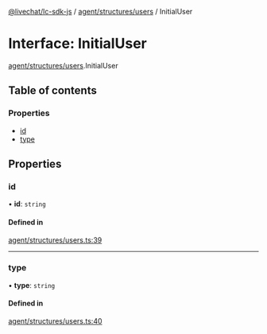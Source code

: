[@livechat/lc-sdk-js](../README.md) / [agent/structures/users](../modules/agent_structures_users.md) / InitialUser

# Interface: InitialUser

[agent/structures/users](../modules/agent_structures_users.md).InitialUser

## Table of contents

### Properties

- [id](agent_structures_users.InitialUser.md#id)
- [type](agent_structures_users.InitialUser.md#type)

## Properties

### id

• **id**: `string`

#### Defined in

[agent/structures/users.ts:39](https://github.com/livechat/lc-sdk-js/blob/d267eeb/src/agent/structures/users.ts#L39)

___

### type

• **type**: `string`

#### Defined in

[agent/structures/users.ts:40](https://github.com/livechat/lc-sdk-js/blob/d267eeb/src/agent/structures/users.ts#L40)
